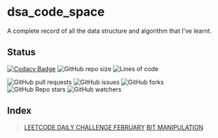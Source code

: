 # dsa_code_space

A complete record of all the data structure and algorithm that I've learnt.

## Status
[![Codacy Badge](https://app.codacy.com/project/badge/Grade/7d88520caba84fec95830312a4407058)](https://www.codacy.com/gh/shubhansu31/dsa_code_space/dashboard?utm_source=github.com&amp;utm_medium=referral&amp;utm_content=shubhansu31/dsa_code_space&amp;utm_campaign=Badge_Grade)
![GitHub repo size](https://img.shields.io/github/repo-size/shubhansu31/dsa_code_space?style=flat-square)
![Lines of code](https://img.shields.io/tokei/lines/github/shubhansu31/dsa_code_space?style=flat-square)

![GitHub pull requests](https://img.shields.io/github/issues-pr-raw/shubhansu31/dsa_code_space?style=flat-square)
![GitHub issues](https://img.shields.io/github/issues/shubhansu31/dsa_code_space?style=flat-square) ![GitHub forks](https://img.shields.io/github/forks/shubhansu31/dsa_code_space?style=flat-square) ![GitHub Repo stars](https://img.shields.io/github/stars/shubhansu31/dsa_code_space?style=flat-square) ![GitHub watchers](https://img.shields.io/github/watchers/shubhansu31/dsa_code_space?style=flat-square)

## Index
> [LEETCODE DAILY CHALLENGE FEBRUARY](https://github.com/shubhansu31/dsa_code_space/tree/main/LeetCode_Daily/_February)
> [BIT MANIPULATION](https://github.com/shubhansu31/dsa_code_space/tree/main/bit_manipulation)
